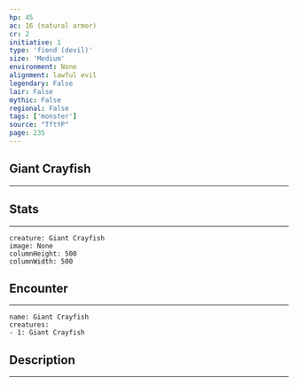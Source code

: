 ```yaml
---
hp: 45
ac: 16 (natural armor)
cr: 2
initiative: 1
type: 'fiend (devil)'    
size: 'Medium'
environment: None
alignment: lawful evil
legendary: False
lair: False
mythic: False
regional: False
tags: ['monster']
source: "TftYP"
page: 235
---
```


## Giant Crayfish
---



## Stats
---

```statblock
creature: Giant Crayfish
image: None
columnHeight: 500
columnWidth: 500
```

## Encounter
---

```encounter-table
name: Giant Crayfish
creatures:
- 1: Giant Crayfish
```

## Description
---




